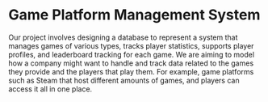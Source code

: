 # Game Platform Management System
Our project involves designing a database to represent a system that manages games of various types, tracks player statistics, supports player profiles, and leaderboard tracking for each game. We are aiming to model how a company might want to handle and track data related to the games they provide and the players that play them. For example, game platforms such as Steam that host different amounts of games, and players can access it all in one place.

